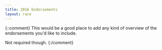```yaml
---
title: 2016 Endorsements
layout: race
---
```


{::comment}
This would be a good place to add any kind of overview of the endorsements
you'd like to include.

Not required though.
{:/comment}
